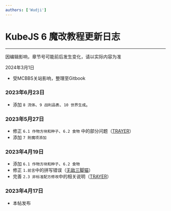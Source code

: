 ```yaml
---
authors: ['Wudji']
---
```


# KubeJS 6 魔改教程更新日志

***

因编辑影响，章节号可能前后发生变化，请以实际内容为准

2024年3月1日

* 受MCBBS关站影响，整理至Gitbook

### 2023年6月23日

* 添加 `8 流体`、`9 战利品表`、`10 世界生成`。

### 2023年5月27日

* 修正 `6.1 作物方块和种子`、`6.2 食物` 中的部分问题（[TRAYER](https://www.mcbbs.net/home.php?mod=space\&uid=751823)）
* 添加 `7 附魔项添加`

### 2023年4月19日

* 添加 `6.1 作物方块和种子`、`6.2 食物`
* 修正 `1.前言`中的拼写错误（[无敌三脚猫](https://www.mcbbs.net/home.php?mod=space\&uid=81021)）
* 完善 `2.3 非标准配方修改`中的相关说明（[TRAYER](https://www.mcbbs.net/home.php?mod=space\&uid=751823)）

### 2023年4月17日

* 本帖发布

